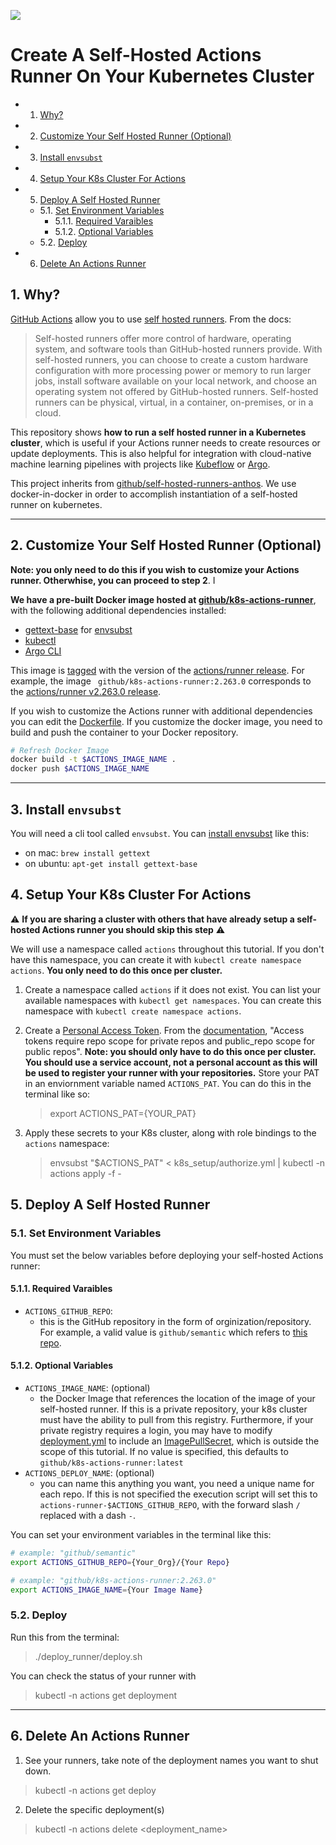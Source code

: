 ![](https://github.com/machine-learning-apps/self-hosted-k8s-runner/workflows/Update-Image/badge.svg)

# Create A Self-Hosted Actions Runner On Your Kubernetes Cluster

<!-- vscode-markdown-toc -->
* 1. [Why?](#Why)
* 2. [Customize Your Self Hosted Runner (Optional)](#CustomizeYourSelfHostedRunnerOptional)
* 3. [Install `envsubst`](#Installenvsubst)
* 4. [Setup Your K8s Cluster For Actions](#SetupYourK8sClusterForActions)
* 5. [ Deploy A Self Hosted Runner](#DeployASelfHostedRunner)
	* 5.1. [Set Environment Variables](#SetEnvironmentVariables)
		* 5.1.1. [Required Varaibles](#RequiredVaraibles)
		* 5.1.2. [Optional Variables](#OptionalVariables)
	* 5.2. [Deploy](#Deploy)
* 6. [Delete An Actions Runner](#DeleteAnActionsRunner)

<!-- vscode-markdown-toc-config
	numbering=true
	autoSave=true
	/vscode-markdown-toc-config -->
<!-- /vscode-markdown-toc -->


##  1. <a name='Why'></a>Why?

[GitHub Actions](https://github.com/features/actions) allow you to use [self hosted runners](https://help.github.com/en/actions/hosting-your-own-runners/about-self-hosted-runners).  From the docs:

> Self-hosted runners offer more control of hardware, operating system, and software tools than GitHub-hosted runners provide. With self-hosted runners, you can choose to create a custom hardware configuration with more processing power or memory to run larger jobs, install software available on your local network, and choose an operating system not offered by GitHub-hosted runners. Self-hosted runners can be physical, virtual, in a container, on-premises, or in a cloud.

This repository shows **how to run a self hosted runner in a Kubernetes cluster**, which is useful if your Actions runner needs to create resources or update deployments.  This is also helpful for integration with cloud-native machine learning pipelines with projects like [Kubeflow](https://www.kubeflow.org/) or [Argo](https://argoproj.github.io/).  

This project inherits from [github/self-hosted-runners-anthos](https://github.com/github-developer/self-hosted-runners-anthos).  We use docker-in-docker in order to accomplish instantiation of a self-hosted runner on kubernetes.

___

##  2. <a name='CustomizeYourSelfHostedRunnerOptional'></a>Customize Your Self Hosted Runner (Optional)

**Note: you only need to do this if you wish to customize your Actions runner.  Otherwhise, you can proceed to step 2**. I 

**We have a pre-built Docker image hosted at [github/k8s-actions-runner](https://hub.docker.com/r/github/k8s-actions-runner)**, with the following additional dependencies installed:

- [gettext-base](https://www.gnu.org/software/gettext/) for [envsubst](https://manpages.debian.org/stretch/gettext-base/envsubst.1.en.html)
- [kubectl](https://kubernetes.io/docs/reference/kubectl/overview/)
- [Argo CLI](https://github.com/argoproj/argo/releases)

This image is [tagged](https://hub.docker.com/r/github/k8s-actions-runner/tags) with the version of the [actions/runner release](https://github.com/actions/runner/releases/).  For example, the image ` github/k8s-actions-runner:2.263.0` corresponds to the [actions/runner v2.263.0 release](https://github.com/actions/runner/releases/tag/v2.263.0).

If you wish to customize the Actions runner with additional dependencies you can edit the [Dockerfile](./Dockerfile).  If you customize the docker image, you need to build and push the container to your Docker repository.

```bash
# Refresh Docker Image
docker build -t $ACTIONS_IMAGE_NAME . 
docker push $ACTIONS_IMAGE_NAME
```
___

##  3. <a name='Installenvsubst'></a>Install `envsubst`

You will need a cli tool called `envsubst`.  You can [install envsubst](https://command-not-found.com/envsubst) like this:

- on mac: `brew install gettext`
- on ubuntu: `apt-get install gettext-base`

##  4. <a name='SetupYourK8sClusterForActions'></a>Setup Your K8s Cluster For Actions

:warning: **If you are sharing a cluster with others that have already setup a self-hosted Actions runner you should skip this step** :warning:

We will use a namespace called `actions` throughout this tutorial.  If you don't have this namespace, you can create it with `kubectl create namespace actions`. **You only need to do this once per cluster.**

1. Create a namespace called `actions` if it does not exist.  You can list your available namespaces with `kubectl get namespaces`.  You can create this namespace with `kubectl create namespace actions`.

2. Create a [Personal Access Token](https://help.github.com/en/github/authenticating-to-github/creating-a-personal-access-token-for-the-command-line). From the [documentation](https://developer.github.com/v3/actions/self_hosted_runners/), "Access tokens require repo scope for private repos and public_repo scope for public repos".  **Note: you should only have to do this once per cluster.  You should use a service account, not a personal account as this will be used to register your runner with your repositories.**  Store your PAT in an enviornment variable named `ACTIONS_PAT`.  You can do this in the terminal like so:

    > export ACTIONS_PAT={YOUR_PAT}

3. Apply these secrets to your K8s cluster, along with role bindings to the `actions` namespace:

    > envsubst "\$ACTIONS_PAT" < k8s_setup/authorize.yml | kubectl -n actions apply -f -


##  5. <a name='DeployASelfHostedRunner'></a> Deploy A Self Hosted Runner
 

###  5.1. <a name='SetEnvironmentVariables'></a>Set Environment Variables

You must set the below variables before deploying your self-hosted Actions runner:

####  5.1.1. <a name='RequiredVaraibles'></a>Required Varaibles

- `ACTIONS_GITHUB_REPO`: 
  - this is the GitHub repository in the form of orginization/repository.  For example, a valid value is `github/semantic` which refers to [this repo](https://github.com/github/semantic).

####  5.1.2. <a name='OptionalVariables'></a>Optional Variables
- `ACTIONS_IMAGE_NAME`: (optional)
  - the Docker Image that references the location of the image of your self-hosted runner.  If this is a private repository, your k8s cluster must have the ability to pull from this registry.  Furthermore, if your private registry requires a login, you may have to modify [deployment.yml](./deploy_runner/deployment.yml) to include an [ImagePullSecret](https://kubernetes.io/docs/tasks/configure-pod-container/pull-image-private-registry/), which is outside the scope of this tutorial.  If no value is specified, this defaults to `github/k8s-actions-runner:latest`
- `ACTIONS_DEPLOY_NAME`: (optional) 
  - you can name this anything you want, you need a unique name for each repo.  If this is not specified the execution script will set this to `actions-runner-$ACTIONS_GITHUB_REPO`, with the forward slash `/` replaced with a dash `-`.

You can set your environment variables in the terminal like this:

```bash
# example: "github/semantic"
export ACTIONS_GITHUB_REPO={Your_Org}/{Your Repo}

# example: "github/k8s-actions-runner:2.263.0"
export ACTIONS_IMAGE_NAME={Your Image Name}
```

###  5.2. <a name='Deploy'></a>Deploy

Run this from the terminal:

> ./deploy_runner/deploy.sh

You can check the status of your runner with

> kubectl -n actions get deployment

___

##  6. <a name='DeleteAnActionsRunner'></a>Delete An Actions Runner

1. See your runners, take note of the deployment names you want to shut down.

> kubectl -n actions get deploy

2. Delete the specific deployment(s)

> kubectl -n actions delete <deployment_name>

